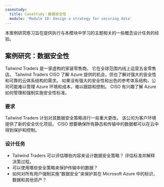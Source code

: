 ```yaml
---
casestudy:
  title: CaseStudy：数据安全性
  module: 'Module 10: Design a strategy for securing data'
---
```


本案例研究练习旨在提供执行与本模块中学习的主题相关的一些概念设计任务的经验。

## <a name="case-study-data-security"></a>案例研究：数据安全性

Tailwind Traders 是一家虚构的家装零售商。 它在全球范围内线上运营五金零售店。 Tailwind Traders CISO 了解 Azure 提供的机会，但也了解对强大的安全性和可靠的云体系结构的需求。 如果没有强大的安全性和出色的参考体系结构，公司可能难以管理 Azure 环境和成本，难以跟踪和控制。 CISO 有兴趣了解 Azure 如何管理和强制实施安全性标准。

### <a name="requirements"></a>要求

Tailwind Traders 计划对其数据安全策略进行一些重大更改。 该公司为客户环境提供了新的安全优化项目。 CISO 想要确保所有静态和传输中的数据都可以在云中得到保护和控制。

### <a name="design-tasks"></a>设计任务

-   Tailwind Traders 可以评估哪些内容来设计数据安全策略？ 评估标准并解释决策过程。
-   可以使用哪些安全策略来保护传输中的数据？
- 如何对所有用户强制实施“数据安全”来保护其在 Microsoft Azure 中的标识、数据和其他资产？
